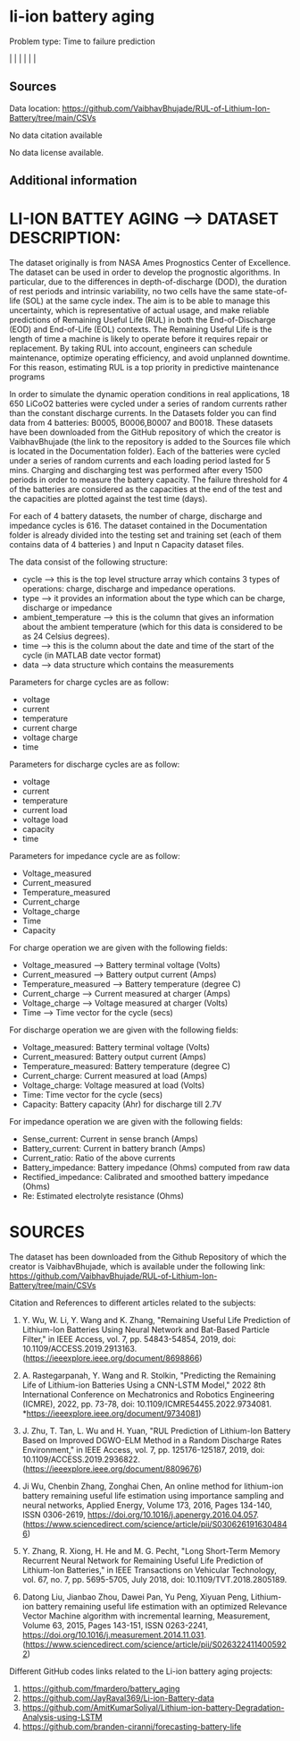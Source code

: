 # li-ion battery aging

Problem type: Time to failure prediction

|  |
|  |
|  |
## Sources

Data location: https://github.com/VaibhavBhujade/RUL-of-Lithium-Ion-Battery/tree/main/CSVs

No data citation available

No data license available.

## Additional information
# LI-ION BATTEY AGING --> DATASET DESCRIPTION:

The dataset originally is from NASA Ames Prognostics Center of Excellence. 
The dataset can be used in order to develop the prognostic algorithms. In particular, due to the differences in depth-of-discharge (DOD), the duration of rest periods and intrinsic variability, no two cells have the same state-of-life (SOL) at the same cycle index. The aim is to be able to manage this uncertainty, which is representative of actual usage, and make reliable predictions of Remaining Useful Life (RUL) in both the End-of-Discharge (EOD) and End-of-Life (EOL) contexts.
The Remaining Useful Life is the length of time a machine is likely to operate before it requires repair or replacement. By taking RUL into account, engineers can schedule maintenance, optimize operating efficiency, and avoid unplanned downtime. For this reason, estimating RUL is a top priority in predictive maintenance programs

In order to simulate the dynamic operation conditions in real applications, 18 650 LiCoO2 batteries were cycled under a series of random currents rather than the constant discharge currents. In the Datasets folder you can find data from 4 batteries: B0005, B0006,B0007 and B0018. These datasets have been downloaded from the GitHub repository of which the creator is VaibhavBhujade (the link to the repository is added to the Sources file which is located in the Documentation folder).
Each of the batteries were cycled under a series of random currents and each loading period lasted for 5 mins.
Charging and discharging test was performed after every 1500 periods in order to measure the battery capacity. The failure threshold for 4 of the batteries are considered as the capacities at the end of the test and the capacities are plotted against the test time (days).

For each of 4 battery datasets, the number of charge, discharge and impedance cycles is 616.
The dataset contained in the Documentation folder is already divided into the testing set and training set (each of them contains data of 4 batteries ) and Input n Capacity dataset files.


The data consist of the following structure:
- cycle --> this is the top level structure array which contains 3 types of operations: charge, discharge and impedance operations.
- type --> it provides an information about the type which can be charge, discharge or impedance
- ambient_temperature --> this is the column that gives an information about the ambient temperature (which for this data is considered to be as 24 Celsius degrees).
- time --> this is the column about the date and time of the start of the cycle (in MATLAB date vector format)
- data --> data structure which contains the measurements



Parameters for charge cycles are as follow:
- voltage
- current
- temperature
- current charge
- voltage charge
- time


Parameters for discharge cycles are as follow:
- voltage
- current
- temperature
- current load
- voltage load
- capacity
- time

Parameters for impedance cycle are as follow:
- Voltage_measured
- Current_measured
- Temperature_measured
- Current_charge
- Voltage_charge
- Time
- Capacity

For charge operation we are given with the following fields:
* Voltage_measured --> Battery terminal voltage (Volts)
* Current_measured --> Battery output current (Amps)
* Temperature_measured --> Battery temperature (degree C)
* Current_charge --> Current measured at charger (Amps)
* Voltage_charge --> Voltage measured at charger (Volts)
* Time --> Time vector for the cycle (secs)

For discharge operation we are given with the following fields:

* Voltage_measured: Battery terminal voltage (Volts)
* Current_measured: Battery output current (Amps)
* Temperature_measured: Battery temperature (degree C)
* Current_charge: Current measured at load (Amps)
* Voltage_charge: Voltage measured at load (Volts)
* Time: Time vector for the cycle (secs)
* Capacity: Battery capacity (Ahr) for discharge till 2.7V

For impedance operation we are given with the following fields:
* Sense_current: Current in sense branch (Amps)
* Battery_current: Current in battery branch (Amps)
* Current_ratio: Ratio of the above currents
* Battery_impedance: Battery impedance (Ohms) computed from raw data
* Rectified_impedance: Calibrated and smoothed battery impedance (Ohms)
* Re: Estimated electrolyte resistance (Ohms)

# SOURCES

The dataset has been downloaded from the Github Repository of which the creator is VaibhavBhujade, which is available under the following link: https://github.com/VaibhavBhujade/RUL-of-Lithium-Ion-Battery/tree/main/CSVs


Citation and References to different articles related to the subjects:

1) Y. Wu, W. Li, Y. Wang and K. Zhang, "Remaining Useful Life Prediction of Lithium-Ion Batteries Using Neural Network and Bat-Based Particle Filter," in IEEE Access, vol. 7, pp. 54843-54854, 2019, doi: 10.1109/ACCESS.2019.2913163. (https://ieeexplore.ieee.org/document/8698866)

2) A. Rastegarpanah, Y. Wang and R. Stolkin, "Predicting the Remaining Life of Lithium-ion Batteries Using a CNN-LSTM Model," 2022 8th International Conference on Mechatronics and Robotics Engineering (ICMRE), 2022, pp. 73-78, doi: 10.1109/ICMRE54455.2022.9734081. *https://ieeexplore.ieee.org/document/9734081)

3) J. Zhu, T. Tan, L. Wu and H. Yuan, "RUL Prediction of Lithium-Ion Battery Based on Improved DGWO-ELM Method in a Random Discharge Rates Environment," in IEEE Access, vol. 7, pp. 125176-125187, 2019, doi: 10.1109/ACCESS.2019.2936822. (https://ieeexplore.ieee.org/document/8809676)

4) Ji Wu, Chenbin Zhang, Zonghai Chen, An online method for lithium-ion battery remaining useful life estimation using importance sampling and neural networks, Applied Energy, Volume 173, 2016, Pages 134-140, ISSN 0306-2619, https://doi.org/10.1016/j.apenergy.2016.04.057. (https://www.sciencedirect.com/science/article/pii/S0306261916304846)

5) Y. Zhang, R. Xiong, H. He and M. G. Pecht, "Long Short-Term Memory Recurrent Neural Network for Remaining Useful Life Prediction of Lithium-Ion Batteries," in IEEE Transactions on Vehicular Technology, vol. 67, no. 7, pp. 5695-5705, July 2018, doi: 10.1109/TVT.2018.2805189.

6) Datong Liu, Jianbao Zhou, Dawei Pan, Yu Peng, Xiyuan Peng, Lithium-ion battery remaining useful life estimation with an optimized Relevance Vector Machine algorithm with incremental learning, Measurement, Volume 63, 2015, Pages 143-151, ISSN 0263-2241,
https://doi.org/10.1016/j.measurement.2014.11.031. (https://www.sciencedirect.com/science/article/pii/S0263224114005922)


Different GitHub codes links related to the Li-ion battery aging projects:
1) https://github.com/fmardero/battery_aging
2) https://github.com/JayRaval369/Li-ion-Battery-data
3) https://github.com/AmitKumarSoliyal/Lithium-ion-battery-Degradation-Analysis-using-LSTM
4) https://github.com/branden-ciranni/forecasting-battery-life
